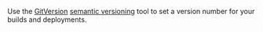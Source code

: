 Use the [GitVersion](http://particularlabs.github.io/GitVersion/) [semantic versioning](http://semver.org/) tool to set a version number for your builds and deployments.